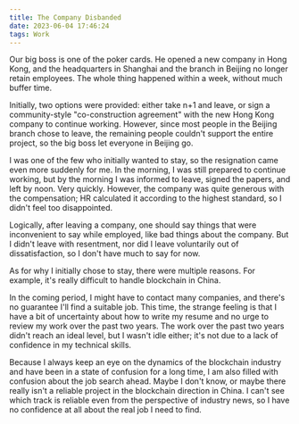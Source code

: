 ```yaml
---
title: The Company Disbanded
date: 2023-06-04 17:46:24
tags: Work
---
```


Our big boss is one of the poker cards. He opened a new company in Hong Kong, and the headquarters in Shanghai and the branch in Beijing no longer retain employees. The whole thing happened within a week, without much buffer time.

Initially, two options were provided: either take n+1 and leave, or sign a community-style "co-construction agreement" with the new Hong Kong company to continue working. However, since most people in the Beijing branch chose to leave, the remaining people couldn't support the entire project, so the big boss let everyone in Beijing go.

I was one of the few who initially wanted to stay, so the resignation came even more suddenly for me. In the morning, I was still prepared to continue working, but by the morning I was informed to leave, signed the papers, and left by noon. Very quickly. However, the company was quite generous with the compensation; HR calculated it according to the highest standard, so I didn't feel too disappointed.

Logically, after leaving a company, one should say things that were inconvenient to say while employed, like bad things about the company. But I didn't leave with resentment, nor did I leave voluntarily out of dissatisfaction, so I don't have much to say for now.

As for why I initially chose to stay, there were multiple reasons. For example, it's really difficult to handle blockchain in China.

In the coming period, I might have to contact many companies, and there's no guarantee I'll find a suitable job. This time, the strange feeling is that I have a bit of uncertainty about how to write my resume and no urge to review my work over the past two years. The work over the past two years didn't reach an ideal level, but I wasn't idle either; it's not due to a lack of confidence in my technical skills.

Because I always keep an eye on the dynamics of the blockchain industry and have been in a state of confusion for a long time, I am also filled with confusion about the job search ahead. Maybe I don't know, or maybe there really isn't a reliable project in the blockchain direction in China. I can't see which track is reliable even from the perspective of industry news, so I have no confidence at all about the real job I need to find.
